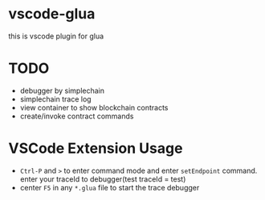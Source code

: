 # vscode-glua

this is vscode plugin for glua

# TODO

* debugger by simplechain
* simplechain trace log
* view container to show blockchain contracts
* create/invoke contract commands

# VSCode Extension Usage

* `Ctrl-P` and `>` to enter command mode and enter `setEndpoint` command. enter your traceId to debugger(test traceId = test)
* center `F5` in any `*.glua` file to start the trace debugger
